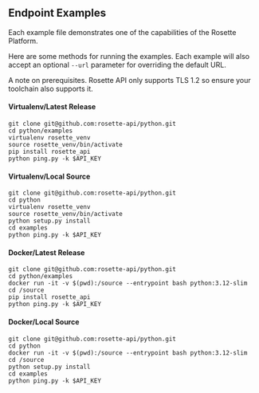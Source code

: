 ## Endpoint Examples

Each example file demonstrates one of the capabilities of the Rosette Platform.

Here are some methods for running the examples.  Each example will also accept an optional `--url` parameter for
overriding the default URL.

A note on prerequisites.  Rosette API only supports TLS 1.2 so ensure your toolchain also supports it.

#### Virtualenv/Latest Release
```
git clone git@github.com:rosette-api/python.git
cd python/examples
virtualenv rosette_venv
source rosette_venv/bin/activate
pip install rosette_api
python ping.py -k $API_KEY
```

#### Virtualenv/Local Source
```
git clone git@github.com:rosette-api/python.git
cd python
virtualenv rosette_venv
source rosette_venv/bin/activate
python setup.py install
cd examples
python ping.py -k $API_KEY
```

#### Docker/Latest Release
```
git clone git@github.com:rosette-api/python.git
cd python/examples
docker run -it -v $(pwd):/source --entrypoint bash python:3.12-slim
cd /source
pip install rosette_api
python ping.py -k $API_KEY
```

#### Docker/Local Source
```
git clone git@github.com:rosette-api/python.git
cd python
docker run -it -v $(pwd):/source --entrypoint bash python:3.12-slim
cd /source
python setup.py install
cd examples
python ping.py -k $API_KEY
```
